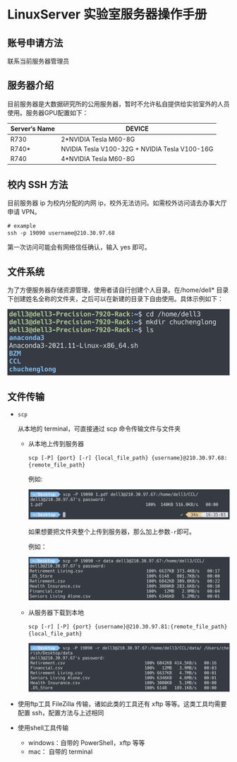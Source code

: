 # LinuxServer 实验室服务器操作手册

## 账号申请方法

联系当前服务器管理员

## 服务器介绍

目前服务器是大数据研究所的公用服务器，暂时不允许私自提供给实验室外的人员使用。服务器GPU配置如下：

| Server‘s Name | DEVICE                                        |
| ------------- | --------------------------------------------- |
| R730          | 2*NVIDIA Tesla M60-8G                         |
| R740*         | NVIDIA Tesla V100-32G + NVIDIA Tesla V100-16G |
| R740          | 4*NVIDIA Tesla M60-8G                         |

## 校内 SSH 方法

目前服务器 ip 为校内分配的内网 ip，校外无法访问。如需校外访问请去办事大厅申请 VPN。

```shell
# example
ssh -p 19090 username@210.30.97.68
```

第一次访问可能会有网络信任确认，输入 yes 即可。

## 文件系统

为了方便服务器存储资源管理，使用者请自行创建个人目录。在/home/dell* 目录下创建姓名全称的文件夹，之后可以在新建的目录下自由使用。具体示例如下：

![01](imgs/01.png)

## 文件传输

- `scp`  

  从本地的 terminal，可直接通过 scp 命令传输文件与文件夹

  - 从本地上传到服务器

    ```shell
    scp [-P] {port} [-r] {local_file_path} {username}@210.30.97.68:{remote_file_path}
    ```

    例如:

    ![02](imgs/02.png)
    
    如果想要把文件夹整个上传到服务器，那么加上参数`-r`即可。
    
    例如：
    
    ![03](imgs/03.png)
    
  - 从服务器下载到本地
  
    ```shell
    scp [-r] [-P] {port} {username}@210.30.97.81:{remote_file_path} {local_file_path}
    ```
  
    ![02](imgs/04.png)
  
- 使用ftp工具 FileZilla 传输，诸如此类的工具还有 xftp 等等。这类工具均需要配置 ssh，配置方法与上述相同

- 使用shell工具传输

  - windows：自带的 PowerShell，xftp 等等
  - mac： 自带的 terminal